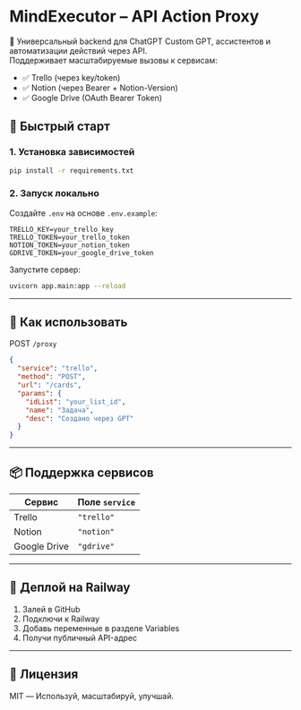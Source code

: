 # MindExecutor – API Action Proxy

🧠 Универсальный backend для ChatGPT Custom GPT, ассистентов и автоматизации действий через API.  
Поддерживает масштабируемые вызовы к сервисам:

- ✅ Trello (через key/token)
- ✅ Notion (через Bearer + Notion-Version)
- ✅ Google Drive (OAuth Bearer Token)

## 🚀 Быстрый старт

### 1. Установка зависимостей

```bash
pip install -r requirements.txt
```

### 2. Запуск локально

Создайте `.env` на основе `.env.example`:

```
TRELLO_KEY=your_trello_key
TRELLO_TOKEN=your_trello_token
NOTION_TOKEN=your_notion_token
GDRIVE_TOKEN=your_google_drive_token
```

Запустите сервер:

```bash
uvicorn app.main:app --reload
```

---

## 🧠 Как использовать

POST `/proxy`

```json
{
  "service": "trello",
  "method": "POST",
  "url": "/cards",
  "params": {
    "idList": "your_list_id",
    "name": "Задача",
    "desc": "Создано через GPT"
  }
}
```

---

## 📦 Поддержка сервисов

| Сервис        | Поле `service` |
|---------------|----------------|
| Trello        | `"trello"`     |
| Notion        | `"notion"`     |
| Google Drive  | `"gdrive"`     |

---

## 📡 Деплой на Railway

1. Залей в GitHub
2. Подключи к Railway
3. Добавь переменные в разделе Variables
4. Получи публичный API-адрес

---

## 📃 Лицензия

MIT — Используй, масштабируй, улучшай.